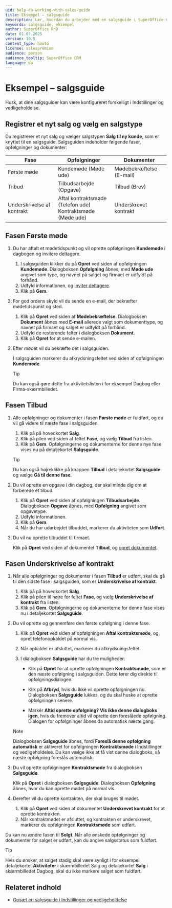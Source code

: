 ```yaml
---
uid: help-da-working-with-sales-guide
title: Eksempel – salgsguide
description: Lær, hvordan du arbejder med en salgsguide i SuperOffice CRM.
keywords: salgsguide, eksempel
author: SuperOffice RnD
date: 01.07.2025
version: 10.5
content_type: howto
license: salespremium
audience: person
audience_tooltip: SuperOffice CRM
language: da
---
```


# Eksempel – salgsguide

Husk, at dine salgsguider kan være konfigureret forskelligt i Indstillinger og vedligeholdelse.

## Registrer et nyt salg og vælg en salgstype

Du registrerer et nyt salg og vælger salgstypen **Salg til ny kunde**, som er knyttet til en salgsguide. Salgsguiden indeholder følgende faser, opfølgninger og dokumenter:

| Fase | Opfølgninger | Dokumenter |
|---|---|---|
| Første møde | Kundemøde (Møde ude) | Mødebekræftelse (E-mail) |
| Tilbud | Tilbudsarbejde (Opgave) | Tilbud (Brev) |
| Underskrivelse af kontrakt | Aftal kontraktsmøde (Telefon ude)<br /> Kontraktsmøde (Møde ude) | Underskrevet kontrakt |

## Fasen Første møde

1. Du har aftalt et mødetidspunkt og vil oprette opfølgningen **Kundemøde** i dagbogen og invitere deltagere.

    1. I salgsguiden klikker du på **Opret** ved siden af opfølgningen **Kundemøde**.
        Dialogboksen **Opfølgning** åbnes, med **Møde ude** angivet som type, og navnet på salget og firmaet er udfyldt på forhånd.
    2. Udfyld informationen, og [inviter deltagere][1].
    3. Klik på **Gem**.

2. For god ordens skyld vil du sende en e-mail, der bekræfter mødetidspunkt og sted.

    1. Klik på **Opret** ved siden af **Mødebekræftelse**.
        Dialogboksen **Dokument** åbnes med **E-mail** allerede valgt som dokumenttype, og navnet på firmaet og salget er udfyldt på forhånd.
    2. Udfyld de resterende felter i dialogboksen **Dokument**.
    3. Klik på **Opret** for at sende e-mailen.

3. Efter mødet vil du bekræfte det i salgsguiden.

    I salgsguiden markerer du afkrydsningsfeltet ved siden af opfølgningen **Kundemøde**.

    > [!TIP]
    > Du kan også gøre dette fra aktivitetslisten i for eksempel Dagbog eller Firma-skærmbilledet.

## Fasen Tilbud

1. Alle opfølgninger og dokumenter i fasen **Første møde** er fuldført, og du vil gå videre til næste fase i salgsguiden.

    1. Klik på <i class="ph ph-pencil-simple" aria-label="Rediger"></i> på hovedkortet **Salg**.
    2. Klik på pilen ved siden af feltet **Fase**, og vælg **Tilbud** fra listen.
    3. Klik på **Gem**.
        Opfølgningerne og dokumenterne for denne nye fase vises nu på detaljekortet **Salgsguide**.

    > [!TIP]
    > Du kan også højreklikke på knappen **Tilbud** i detaljekortet **Salgsguide** og vælge **Gå til denne fase**.

2. Du vil oprette en opgave i din dagbog, der skal minde dig om at forberede et tilbud.

    1. Klik på **Opret** ved siden af opfølgningen **Tilbudsarbejde**.
        Dialogboksen **Opgave** åbnes, med **Opfølgning** angivet som opgavetype.
    2. Udfyld informationen.
    3. Klik på **Gem**.
    4. Når du har udarbejdet tilbuddet, markerer du aktiviteten som **Udført**.

3. Du vil nu oprette tilbuddet til firmaet.

    Klik på **Opret** ved siden af dokumentet **Tilbud**, og [opret dokumentet][3].

## Fasen Underskrivelse af kontrakt

1. Når alle opfølgninger og dokumenter i fasen **Tilbud** er udført, skal du gå til den sidste fase i salgsguiden, som er **Underskrivelse af kontrakt**.

    1. Klik på <i class="ph ph-pencil-simple" aria-label="Rediger"></i> på hovedkortet **Salg**.
    2. Klik på pilen til højre for feltet **Fase**, og vælg **Underskrivelse af kontrakt** fra listen.
    3. Klik på **Gem**.
        Opfølgningerne og dokumenterne for denne fase vises nu i detaljekortet **Salgsguide**.

2. Du vil oprette og gennemføre den første opfølgning i denne fase.

    1. Klik på **Opret** ved siden af opfølgningen **Aftal kontraktsmøde**, og opret telefonopkaldet på normal vis.

    2. Når opkaldet er afsluttet, markerer du afkrydsningsfeltet.

    3. I dialogboksen **Salgsguide** har du tre muligheder:

        * Klik på **Opret** for at oprette opfølgningen **Kontraktsmøde**, som er den næste opfølgning i salgsguiden. Dette fører dig direkte til opfølgningsdialogen.

        * Klik på **Afbryd**, hvis du ikke vil oprette opfølgningen nu. Dialogboksen **Salgsguide** lukkes, og du skal huske at oprette opfølgningen senere.

        * Markér **Altid oprette opfølgning? Vis ikke denne dialogboks igen**, hvis du fremover altid vil oprette den foreslåede opfølgning. Dialogen for opfølgninger åbnes da automatisk næste gang.

    > [!NOTE]
    > Dialogboksen **Salgsguide** åbnes, fordi **Foreslå denne opfølgning automatisk** er aktiveret for opfølgningen **Kontraktsmøde** i Indstillinger og vedligeholdelse. Du kan vælge ikke at få vist denne dialogboks, så næste opfølgning foreslås automatisk.

3. Du vil oprette opfølgningen **Kontraktsmøde** fra dialogboksen **Salgsguide**.

    Klik på **Opret** i dialogboksen **Salgsguide**.
    Dialogboksen **Opfølgning** åbnes, hvor du kan oprette mødet på normal vis.

4. Derefter vil du oprette kontrakten, der skal bruges til mødet.

    1. Klik på **Opret** ved siden af dokumentet **Underskrevet kontrakt** for at oprette kontrakten.
    2. Når kontraktmødet er afsluttet, og kontrakten er underskrevet, markerer du opfølgningen **Kontraktsmøde** som udført.

Du kan nu ændre fasen til **Solgt**. Når alle ønskede opfølgninger og dokumenter for salget er udført, kan du angive salgsstatus som fuldført.

> [!TIP]
> Hvis du ønsker, at salget stadig skal være synligt i for eksempel detaljekortet **Aktiviteter** i skærmbilledet Salg og detaljekortet **Salg** i skærmbilledet Dagbog, skal du ikke markere salget som fuldført.

## Relateret indhold

* [Opsæt en salgsguide i Indstillinger og vedligeholdelse][4]

<!-- Referenced links -->
[1]: ../../diary/learn/invitation/add-attendee.md
[3]: ../../document/learn/edit.md
[4]: ../admin/create-sales-guide.md
